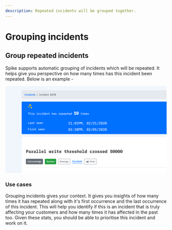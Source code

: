 ```yaml
---
description: Repeated incidents will be grouped together.
---
```


# Grouping incidents

## Group repeated incidents

Spike supports automatic grouping of incidents which will be repeated. It helps give you perspective on how many times has this incident been repeated. Below is an example -

![This "Parallel write .." has been grouped to give you some insights](<../.gitbook/assets/image (14) (1).png>)

### Use cases

Grouping incidents gives your context. It gives you insights of how many times it has repeated along with it's first occurrence and the last occurrence of this incident. This will help you identify if this is an incident that is truly affecting your customers and how many times it has affected in the past too. Given these stats, you should be able to prioritise this incident and work on it.
